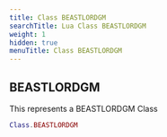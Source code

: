 ```yaml
---
title: Class BEASTLORDGM
searchTitle: Lua Class BEASTLORDGM
weight: 1
hidden: true
menuTitle: Class BEASTLORDGM
---
```

## BEASTLORDGM

This represents a BEASTLORDGM Class
```lua
Class.BEASTLORDGM
```